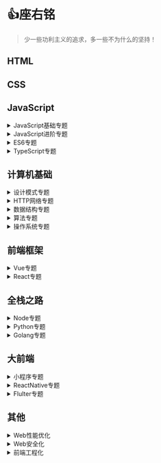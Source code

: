 # :+1:座右铭

> 少一些功利主义的追求，多一些不为什么的坚持！

## HTML
## CSS
## JavaScript

<details>
  <summary>JavaScript基础专题</summary>

- [JavaScript基础专题之原型与原型链（一）](https://github.com/timelessover/blog/issues/1)
- [JavaScript基础专题之执行上下文和执行栈（二）](https://github.com/timelessover/blog/issues/2)
- [JavaScript基础专题之深入执行上下文（三）](https://github.com/timelessover/blog/issues/3)
- [JavaScript基础专题之闭包（四）](https://github.com/timelessover/blog/issues/4)
- [JavaScript基础专题之参数传递（五）](https://github.com/timelessover/blog/issues/5)
- [JavaScript基础专题之手动实现call、apply、bind（六）](https://github.com/timelessover/blog/issues/6)
- [JavaScript基础专题之类数组对象（七）](https://github.com/timelessover/blog/issues/7)
- [JavaScript基础专题之实现自己的new Object（八）](https://github.com/timelessover/blog/issues/8)
- [JavaScript基础专题之创建对象几种方式及优缺点（九）](https://github.com/timelessover/blog/issues/9)
- [JavaScript基础专题之继承的实现及其优缺点（十）](https://github.com/timelessover/blog/issues/10)
- [JavaScript基础专题之类型检测（十一）](https://github.com/timelessover/blog/issues/11)
- [JavaScript基础专题之类型转换（十二）](https://github.com/timelessover/blog/issues/12)
- [JavaScript基础专题之异步（十三）](https://github.com/timelessover/blog/issues/13)
- [JavaScript基础专题完结](https://github.com/timelessover/blog/issues/14)

</details>

<details>
  <summary>JavaScript进阶专题</summary>

- [JavaScript进阶系列之数组去重（一）](https://github.com/timelessover/blog/issues/15)

  </details>

<details>
  <summary>ES6专题</summary>


  </details>
  <details>
  <summary>TypeScript专题</summary>


  </details>

## 计算机基础



<details>
  <summary>设计模式专题</summary>

- [设计模式专题之单例模式（一）](https://github.com/timelessover/blog/issues/16)
- [设计模式专题之策略模式（二）](https://github.com/timelessover/blog/issues/17)
- [设计模式专题之代理模式（三）](https://github.com/timelessover/blog/issues/18)
- [设计模式专题之发布-订阅模式（四）](https://github.com/timelessover/blog/issues/19)
- [设计模式专题之观察者模式（五）](https://github.com/timelessover/blog/issues/20)
- [设计模式专题之工厂模式（六）](https://github.com/timelessover/blog/issues/21)
- [设计模式专题之享元模式（七）](https://github.com/timelessover/blog/issues/22)
- [设计模式专题之中介者模式（八）](https://github.com/timelessover/blog/issues/23)
- [设计模式专题之模板方法模式（九）](https://github.com/timelessover/blog/issues/24)
- [设计模式专题之状态模式（十）](https://github.com/timelessover/blog/issues/25)
- [设计模式专题之命令模式（十一）](https://github.com/timelessover/blog/issues/26)
- [设计模式专题之组合模式（十二）](https://github.com/timelessover/blog/issues/27)
- [设计模式专题之装饰器模式（十三）](https://github.com/timelessover/blog/issues/28)
- [设计模式专题之责任链模式（十四）](https://github.com/timelessover/blog/issues/29)
- [设计模式专题之迭代器模式（十五）](https://github.com/timelessover/blog/issues/30)
- [设计模式专题之适配器模式（十六）](https://github.com/timelessover/blog/issues/31)
- [设计模式专题之访问者模式（十七）](https://github.com/timelessover/blog/issues/47)
- [设计模式专题之解释器模式（十八）](https://github.com/timelessover/blog/issues/48)
- [设计模式专题之桥接模式（十九）](https://github.com/timelessover/blog/issues/49)
- [设计模式专题之建造者模式（二十）](https://github.com/timelessover/blog/issues/50)
- [设计模式专题之外观模式（二十一）](https://github.com/timelessover/blog/issues/51)
- [设计模式专题之备忘录模式（二十二）](https://github.com/timelessover/blog/issues/52)
- [设计模式专题之原型模式（二十三）](https://github.com/timelessover/blog/issues/53)
- [设计模式专题之MV * 模式（二十四）](https://github.com/timelessover/blog/issues/54)
- [设计模式总结](https://github.com/timelessover/blog/issues/56)
</details>



<details>
  <summary>HTTP网络专题</summary>

- [HTTP专题之网络概述（一）](https://github.com/timelessover/blog/issues/43)
- [HTTP专题之HTTP基础（二）](https://github.com/timelessover/blog/issues/44)
- [HTTP专题之HTTP应用（三）](https://github.com/timelessover/blog/issues/45)
- [HTTP专题之前端跨域九种方式（四）](https://github.com/timelessover/blog/issues/46)
</details>

<details>
  <summary>数据结构专题</summary>

- [数据结构专题之数组与字符串（一）](https://github.com/timelessover/blog/issues/35)
- [数据结构专题之栈与队列（二）](https://github.com/timelessover/blog/issues/36)
- [数据结构专题之链表（三）](https://github.com/timelessover/blog/issues/37)
- [数据结构专题之哈希表（四）](https://github.com/timelessover/blog/issues/38)
- [数据结构专题之树（五）](https://github.com/timelessover/blog/issues/55)
- [数据结构专题之树（六）](https://github.com/timelessover/blog/issues/57)

</details>

<details>
  <summary>算法专题</summary>


</details>


<details>
  <summary>操作系统专题</summary>

- [操作系统专题之操作系统基础（一）](https://github.com/timelessover/blog/issues/32)
- [操作系统专题之进程与线程（二）](https://github.com/timelessover/blog/issues/33)
- [操作系统专题之内存管理（三）](https://github.com/timelessover/blog/issues/39)
- [操作系统专题之设备管理（四）](https://github.com/timelessover/blog/issues/40)
</details>

## 前端框架

<details>
  <summary>Vue专题</summary>

- [Vue专题之生命周期（一）](https://github.com/timelessover/blog/issues/34)

</details>


<details>
  <summary>React专题</summary>

</details>


## 全栈之路
<details>
  <summary>Node专题</summary>

</details>
<details>
  <summary>Python专题</summary>

</details>
<details>
  <summary>Golang专题</summary>

</details>

## 大前端
<details>
  <summary>小程序专题</summary>

</details>
<details>
  <summary>ReactNative专题</summary>

</details>
<details>
  <summary>Flulter专题</summary>

</details>

## 其他
<details>
  <summary>Web性能优化</summary>

</details>

<details>
  <summary>Web安全化</summary>
</details>

<details>
  <summary>前端工程化</summary>

- [Git总结](https://github.com/timelessover/blog/issues/41)

</details>
